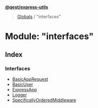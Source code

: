 **[@qest/express-utils](../README.md)**

> [Globals](../README.md) / "interfaces"

# Module: "interfaces"

## Index

### Interfaces

* [BasicAppRequest](../interfaces/_interfaces_.basicapprequest.md)
* [BasicUser](../interfaces/_interfaces_.basicuser.md)
* [ExpressApp](../interfaces/_interfaces_.expressapp.md)
* [Logger](../interfaces/_interfaces_.logger.md)
* [SpecificallyOrderedMiddleware](../interfaces/_interfaces_.specificallyorderedmiddleware.md)
